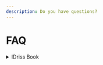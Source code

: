 ```yaml
---
description: Do you have questions?
---
```


# FAQ

<details>

<summary>IDriss Book</summary>

**Where is my data saved?**

No personal information is stored on our server. Period. The link between your wallet address and IDriss is a hashed version of your identifier, your password, and an additional key that identifies the address type, and is stored on our public smart contract. Only knowing all three components will uncover the linked wallet address.

**What blockchain is used?**

We operate on the Polygon network. All links are saved on our public [smart contract.](https://polygonscan.com/address/0x2eccb53ca2d4ef91a79213fddf3f8c2332c2a814)

Tipping is available on Polygon, Ethereum and BSC.

**Can I change my email, phone number, or Twitter name?**

While no one can change a past transaction on a blockchain, you will be able to delete your link from the [IDriss registry](broken-reference). Head over to your [Management Dashboard](https://www.idriss.xyz/dashboard) for any changes you would like to perform.&#x20;

#### I want to change my Twitter username. Do I lose my IDriss?

No! You don't have to worry about changing your Twitter handle, as the underlying Twitter ID is user-specific and will never change. Our browser extension automatically translates Twitter handles to user IDs, so your IDriss will be waiting for you and your new username.

**Why do I need to verify my email, phone number, or Twitter name?**

It ensures that no one can impersonate you by tying your identity to their wallet address. After sending the initial one-time password, you will only hear from us again if you make another link! We do not store any personal information, meaning we could not send you a message, even if we wanted to.

**Do I need to add a secret word ?**

It is optional. If you do not add a secret word, anyone knowing your email or phone number can look up your wallet address tied to it. If you do add a secret word, only those to whom you give your secret word can look up your wallet address.

**What is a wallet tag ?**

A wallet tag reminds you of the type of wallet address you have tied your IDriss to. It will be displayed in the search result to help you identify the wallet address.

**I can not find a suitable wallet tag. What should I do ?**

Let us know in the proposals channel of our [Discord](https://discord.gg/RJhJKamjw5) server, and we'll add it!

**What does this cost ?**

There is a one-time fee of $10 to secure your IDriss for a lifetime. Gas costs are minimal.

#### I paid but cannot find my IDriss. What's next?

Make sure the sign-up was successful by entering your IDriss on our [Management Dashboard](https://www.idriss.xyz/dashboard). If there is no result, you are asked to enter your payment transaction hash. You can find it in the wallet you have used to pay for your IDriss.

</details>

